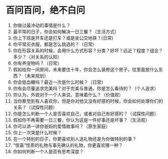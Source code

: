 ﻿# 百问百问，绝不白问
1. 你做过最冲动的事情是什么？
2. 最平常的日子，你会如何解决一日三餐？（生活方式）
3. 你上下班是开车还是打车？或是坐公交地铁？(日常)
4. 你平常买衣服，都是怎么挑选的？（日常）
5. 你在形容关系的时候，会用什么方式形容？分类？好坏？远近？程度？组合？多少？（对关系的认知）
6. 你有养宠物吗？（日常）
7. 假如给你一间房间，未来要住十年，你会怎么装修这个房子，往里面放什么东西？（未来规划）
8. 你会低血糖吗？最近一次是什么时候？（日常）
9. 你有会尽量追求完美吗？对于完美与普通，你是怎么看待的？（个人追求）
10. 你认为，外貌对于一个人来说，意味着什么？（价值观）
11. 当你察觉到有人喜欢你，但是你对他又没有好感的时候，你会如何处理你们的关系？（试探性问题）
12. 你是怎么判断一个人是否喜欢自己，或者对自己有好感的？（试探性问题）
13. 假如你不再需要一日三餐，你认为这是一件好事还是坏事？（生活观）
14. 你可以讲一讲你爸妈的爱情故事吗？（原生家庭）
15. 你上一次哭是什么时候？
16. 在一个特别的日子，你更喜欢别人送礼物还是为你做特别的事？
17. “惊喜”性质的礼物与事先确认的礼物，你更喜欢哪一种？
18. 你如何判断一个人是否有思考深度？